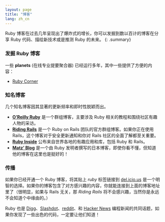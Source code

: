 ```yaml
---
layout: page
title: "博客"
lang: zh_cn
---
```


Ruby 博客在过去几年呈现出了爆炸式的增长，你可以发掘到数以百计的博客在分享 Ruby 代码、描绘新技术或是推测 Ruby 的未来。
{: .summary}

### 发掘 Ruby 博客

一些 **planets** (在线专业提要聚合器) 已经运行多年，其中一些提供了方便的内容：

* [Ruby Corner][1]

### 知名博客

几个知名博客因其显著的更新频率和即时性脱颖而出。

* [**O’Reilly Ruby**][2] 是一个群组博客，主要涉及 Ruby 相关的教程和围绕社区有趣人物的采访。
* [**Riding Rails**][3] 是一个 Ruby on Rails 团队的官方群组博客。如果你正在使用 Rails，这个博客对于安全更新通知和你对 Rails 社区的全面了解都至关重要。
* [**Ruby Inside**][4] 公布来自世界各地的有趣应用和库，包括 Ruby 和 Rails。
* [**Matz’ Blog**][5] 是一个由 Ruby 发明者撰写的日本博客，即使你看不懂，但知道他的博客在这里也是挺好的！

### 传播

如果你已经开通一个 Ruby 博客，将其贴上 *ruby* 标签链接到 [del.icio.us][6] 是一个明智的选择。如果你的博客包含了对方感兴趣的内容，你就能连接到上面的博客地址里了（很明显，如果与 Rails
无关，那 *Riding Rails* 将不会感兴趣，当然你是永远不会知道个中缘由的。）

Ruby 也是 [Digg][7]、[Slashdot][8]、[reddit][9]、和 [Hacker News][10] 编程新闻的共同话题，如果你发现了一些出色的代码，一定要让他们知道！


[1]: http://rubycorner.com
[2]: http://oreillynet.com/ruby/
[3]: http://weblog.rubyonrails.org/
[4]: http://www.rubyinside.com/
[5]: http://www.rubyist.net/~matz/
[6]: http://del.icio.us
[7]: http://digg.com/programming
[8]: http://developers.slashdot.org/
[9]: http://www.reddit.com/r/ruby
[10]: http://news.ycombinator.com/
